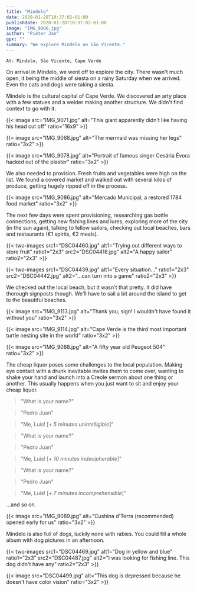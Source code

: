 ```yaml
---
title: "Mindelo"
date: 2020-01-28T10:37:02-01:00
publishdate: 2020-01-28T10:37:02-01:00
image: "IMG_9086.jpg"
author: "Pieter Jan"
gpx: ""
summary: "We explore Mindelo on São Vicente."
---
```


`At: Mindelo, São Vicente, Cape Verde`

On arrival in Mindelo, we went off to explore the city. There wasn't much open, it being the middle of siesta on a rainy Saturday when we arrived. Even the cats and dogs were taking a siesta.

Mindelo is the cultural capital of Cape Verde. We discovered an arty place with a few statues and a welder making another structure. We didn't find context to go with it.

{{< image src="IMG_9071.jpg" alt="This giant apparently didn't like having his head cut off" ratio="16x9" >}}

{{< image src="IMG_9068.jpg" alt="The mermaid was missing her legs" ratio="3x2" >}}

{{< image src="IMG_9078.jpg" alt="Portrait of famous singer Cesária Évora hacked out of the plaster" ratio="3x2" >}}

We also needed to provision. Fresh fruits and vegetables were high on the list. We found a covered market and walked out with several kilos of produce, getting hugely ripped off in the process.

{{< image src="IMG_9086.jpg" alt="Mercado Municipal, a restored 1784 food market" ratio="3x2" >}}

The next few days were spent provisioning, researching gas bottle connections, getting new fishing lines and lures, exploring more of the city (in the sun again), talking to fellow sailors, checking out local beaches, bars and restaurants (€1 spirits, €2 meals).

{{< two-images src1="DSC04460.jpg" alt1="Trying out different ways to store fruit" ratio1="2x3" src2="DSC04418.jpg" alt2="A happy sailor" ratio2="2x3" >}}

{{< two-images src1="DSC04439.jpg" alt1="Every situation..." ratio1="2x3" src2="DSC04442.jpg" alt2="...can turn into a game" ratio2="2x3" >}}

We checked out the local beach, but it wasn't that pretty. It did have thorough signposts though. We'll have to sail a bit around the island to get to the beautiful beaches.

{{< image src="IMG_9113.jpg" alt="Thank you, sign! I wouldn't have found it without you" ratio="3x2" >}}

{{< image src="IMG_9114.jpg" alt="Cape Verde is the third most important turtle nesting site in the world" ratio="3x2" >}}

{{< image src="IMG_9088.jpg" alt="A fifty year old Peugeot 504" ratio="3x2" >}}

The cheap liquor poses some challenges to the local population. Making eye contact with a drunk inevitable invites them to come over, wanting to shake your hand and launch into a Creole sermon about one thing or another. This usually happens when you just want to sit and enjoy your cheap liquor.

> "What is your name?"

> "Pedro Juan"

> "Me, Luis! [_+ 5 minutes unintelligible_]"

> "What is your name?"

> "Pedro Juan"

> "Me, Luis! [_+ 10 minutes indecipherable_]"

> "What is your name?"

> "Pedro Juan"

> "Me, Luis! [_+ 7 minutes incomprehensible_]"

...and so on.

{{< image src="IMG_9089.jpg" alt="Cushina d'Terra (recommended) opened early for us" ratio="3x2" >}}

Mindelo is also full of dogs, luckily none with rabies. You could fill a whole album with dog pictures in an afternoon.

{{< two-images src1="DSC04469.jpg" alt1="Dog in yellow and blue" ratio1="2x3" src2="DSC04487.jpg" alt2="I was looking for fishing line. This dog didn't have any" ratio2="2x3" >}}

{{< image src="DSC04499.jpg" alt="This dog is depressed because he doesn't have color vision" ratio="3x2" >}}

